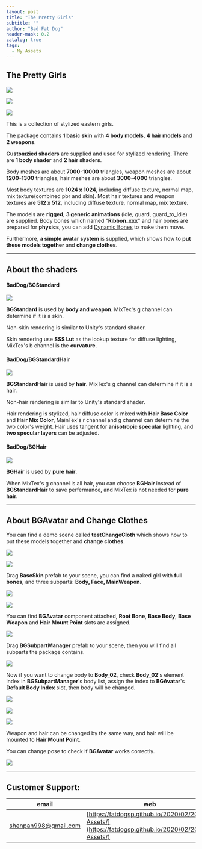 ```yaml
---
layout: post
title: "The Pretty Girls"
subtitle: ""
author: "Bad Fat Dog"
header-mask: 0.2
catalog: true
tags:
  - My Assets
---
```


## The Pretty Girls

![](/img/the-pretty-girls/screenshot1.png)

![](/img/the-pretty-girls/screenshot2.png)

![](/img/the-pretty-girls/screenshot3.png)

This is a collection of stylized eastern girls. 

The package contains **1 basic skin** with **4 body models**, **4 hair models** and **2 weapons**. 

**Customzied shaders** are supplied and used for stylized rendering. There are **1 body shader** and **2 hair shaders**.

Body meshes are about **7000-10000** triangles, weapon meshes are about **1200-1300** triangles, hair meshes are about **3000-4000** triangles.

Most body textures are **1024 x 1024**, including diffuse texture, normal map, mix texture(combined pbr and skin). Most hair textures and weapon textures are **512 x 512**, including diffuse texture, normal map, mix texture.

The models are **rigged**, **3 generic animations** (idle, guard, guard_to_idle) are supplied. Body bones which named "**Ribbon_xxx**" and hair bones are prepared for **physics**, you can add [Dynamic Bones](https://assetstore.unity.com/packages/tools/animation/dynamic-bone-16743?aid=1101l85Tr) to make them move.

Furthermore, **a simple avatar system** is supplied, which shows how to **put these models together** and **change clothes**.

---

## About the shaders

#### BadDog/BGStandard

![](/img/the-pretty-girls/screenshot4.png)

**BGStandard** is used by **body and weapon**. MixTex's g channel can determine if it is a skin. 

Non-skin rendering is similar to Unity's standard shader. 

Skin rendering use **SSS Lut** as the lookup texture for diffuse lighting, MixTex's b channel is the **curvature**.

#### BadDog/BGStandardHair

![](/img/the-pretty-girls/screenshot5.png)

**BGStandardHair** is used by **hair**. MixTex's g channel can determine if it is a hair.

Non-hair rendering is similar to Unity's standard shader. 

Hair rendering is stylized, hair diffuse color is mixed with **Hair Base Color** and **Hair Mix Color**, MainTex's r channel and g channel can determine the two color's weight. 
Hair uses tangent for **anisotropic specular** lighting, and **two specular layers** can be adjusted. 

#### BadDog/BGHair

![](/img/the-pretty-girls/screenshot6.png)

**BGHair** is used by **pure hair**. 

When MixTex's g channel is all hair, you can choose **BGHair** instead of **BGStandardHair** to save perfermance, and MixTex is not needed for **pure hair**.

---

## About BGAvatar and Change Clothes

You can find a demo scene called **testChangeCloth** which shows how to put these models together and **change clothes**.

![](/img/the-pretty-girls/screenshot7.png)

![](/img/the-pretty-girls/screenshot8.png)

Drag **BaseSkin** prefab to your scene, you can find a naked girl with **full bones**, and three subparts: **Body, Face, MainWeapon**.

![](/img/the-pretty-girls/screenshot9.png)

![](/img/the-pretty-girls/screenshot10.png)

You can find **BGAvatar** component attached, **Root Bone**, **Base Body**, **Base Weapon** and **Hair Mount Point** slots are assigned.

![](/img/the-pretty-girls/screenshot11.png)

Drag **BGSubpartManager** prefab to your scene, then you will find all subparts the package contains.

![](/img/the-pretty-girls/screenshot12.png)

Now if you want to change body to **Body_02**, check **Body_02**'s element index in **BGSubpartManager**'s body list, assign the index to **BGAvatar**'s **Default Body Index** slot, then body will be changed.

![](/img/the-pretty-girls/screenshot13.png)

![](/img/the-pretty-girls/screenshot14.png)

![](/img/the-pretty-girls/screenshot15.png)

Weapon and hair can be changed by the same way, and hair will be mounted to **Hair Mount Point**.

You can change pose to check if **BGAvatar** works correctly.

![](/img/the-pretty-girls/screenshot16.png)

---

## Customer Support:

| email | web |
| ---- | ---- |
| shenpan998@gmail.com |  [https://fatdogsp.github.io/2020/02/20/My-Assets/](https://fatdogsp.github.io/2020/02/20/My-Assets/) |




























